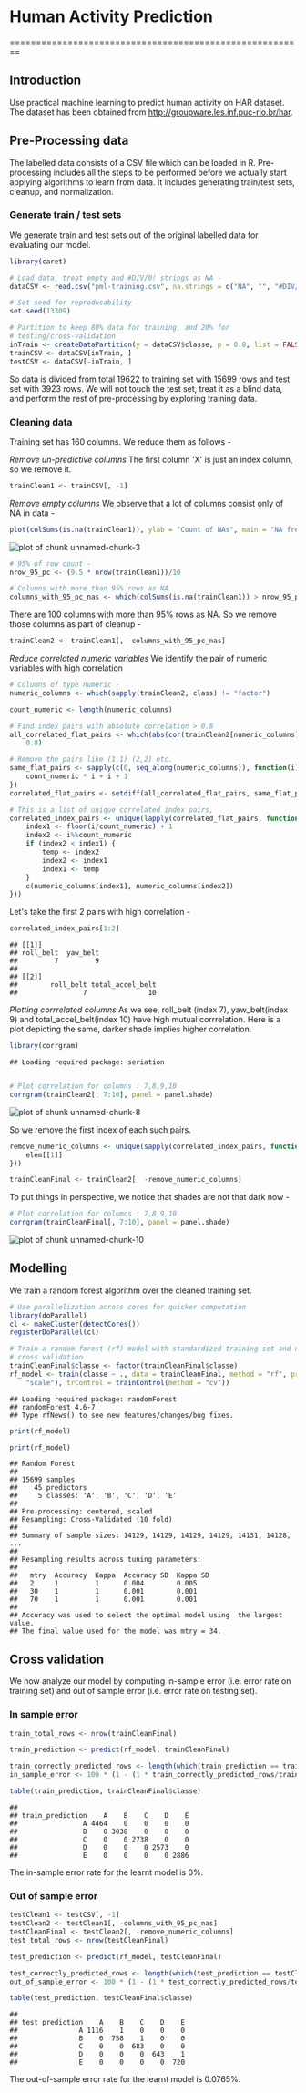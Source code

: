 # Human Activity Prediction
========================================================

## Introduction

Use practical machine learning to predict human activity on HAR dataset. The dataset has been obtained from http://groupware.les.inf.puc-rio.br/har. 


## Pre-Processing data
The labelled data consists of a CSV file which can be loaded in R. Pre-processing includes all the steps to be performed before we actually start applying algorithms to learn from data. It includes generating train/test sets, cleanup, and normalization.

### Generate train / test sets
We generate train and test sets out of the original labelled data for evaluating our model.


```r
library(caret)

# Load data, treat empty and #DIV/0! strings as NA -
dataCSV <- read.csv("pml-training.csv", na.strings = c("NA", "", "#DIV/0!"))

# Set seed for reproducability
set.seed(13309)

# Partition to keep 80% data for training, and 20% for
# testing/cross-validation
inTrain <- createDataPartition(y = dataCSV$classe, p = 0.8, list = FALSE)
trainCSV <- dataCSV[inTrain, ]
testCSV <- dataCSV[-inTrain, ]
```


So data is divided from total 19622 to training set with 15699 rows and test set with 3923 rows. We will not touch the test set, treat it as a blind data, and perform the rest of pre-processing by exploring training data. 

### Cleaning data
Training set has 160 columns. We reduce them as follows -

*Remove un-predictive columns*
The first column 'X' is just an index column, so we remove it.


```r
trainClean1 <- trainCSV[, -1]
```


*Remove empty columns*
We observe that a lot of columns consist only of NA in data -


```r
plot(colSums(is.na(trainClean1)), ylab = "Count of NAs", main = "NA frequency per column in training data")
```

![plot of chunk unnamed-chunk-3](figure/unnamed-chunk-3.png) 



```r
# 95% of row count -
nrow_95_pc <- (9.5 * nrow(trainClean1))/10

# Columns with more than 95% rows as NA
columns_with_95_pc_nas <- which(colSums(is.na(trainClean1)) > nrow_95_pc)
```


There are 100 columns with more than 95% rows as NA. So we remove those columns as part of cleanup -


```r
trainClean2 <- trainClean1[, -columns_with_95_pc_nas]
```


*Reduce correlated numeric variables*
We identify the pair of numeric variables with high correlation


```r
# Columns of type numeric -
numeric_columns <- which(sapply(trainClean2, class) != "factor")

count_numeric <- length(numeric_columns)

# Find index pairs with absolute correlation > 0.8
all_correlated_flat_pairs <- which(abs(cor(trainClean2[numeric_columns], trainClean2[numeric_columns])) > 
    0.8)

# Remove the pairs like (1,1) (2,2) etc.
same_flat_pairs <- sapply(c(0, seq_along(numeric_columns)), function(i) {
    count_numeric * i + i + 1
})
correlated_flat_pairs <- setdiff(all_correlated_flat_pairs, same_flat_pairs)

# This is a list of unique correlated index pairs,
correlated_index_pairs <- unique(lapply(correlated_flat_pairs, function(i) {
    index1 <- floor(i/count_numeric) + 1
    index2 <- i%%count_numeric
    if (index2 < index1) {
        temp <- index2
        index2 <- index1
        index1 <- temp
    }
    c(numeric_columns[index1], numeric_columns[index2])
}))
```


Let's take the first 2 pairs with high correlation -

```r
correlated_index_pairs[1:2]
```

```
## [[1]]
## roll_belt  yaw_belt 
##         7         9 
## 
## [[2]]
##        roll_belt total_accel_belt 
##                7               10
```


*Plotting corrrelated columns*
As we see, roll_belt (index 7), yaw_belt(index 9) and total_accel_belt(index 10) have high mutual corrrelation. Here is a plot depicting the same, darker shade implies higher correlation.


```r
library(corrgram)
```

```
## Loading required package: seriation
```

```r

# Plot correlation for columns : 7,8,9,10
corrgram(trainClean2[, 7:10], panel = panel.shade)
```

![plot of chunk unnamed-chunk-8](figure/unnamed-chunk-8.png) 


So we remove the first index of each such pairs.

```r
remove_numeric_columns <- unique(sapply(correlated_index_pairs, function(elem) {
    elem[[1]]
}))

trainCleanFinal <- trainClean2[, -remove_numeric_columns]
```


To put things in perspective, we notice that shades are not that dark now -


```r
# Plot correlation for columns : 7,8,9,10
corrgram(trainCleanFinal[, 7:10], panel = panel.shade)
```

![plot of chunk unnamed-chunk-10](figure/unnamed-chunk-10.png) 



## Modelling
We train a random forest algorithm over the cleaned training set.


```r
# Use parallelization across cores for quicker computation
library(doParallel)
cl <- makeCluster(detectCores())
registerDoParallel(cl)

# Train a random forest (rf) model with standardized training set and using
# cross validation
trainCleanFinal$classe <- factor(trainCleanFinal$classe)
rf_model <- train(classe ~ ., data = trainCleanFinal, method = "rf", preProcess = c("center", 
    "scale"), trControl = trainControl(method = "cv"))
```

```
## Loading required package: randomForest
## randomForest 4.6-7
## Type rfNews() to see new features/changes/bug fixes.
```

```r
print(rf_model)
```



```r
print(rf_model)
```

```
## Random Forest 
## 
## 15699 samples
##    45 predictors
##     5 classes: 'A', 'B', 'C', 'D', 'E' 
## 
## Pre-processing: centered, scaled 
## Resampling: Cross-Validated (10 fold) 
## 
## Summary of sample sizes: 14129, 14129, 14129, 14129, 14131, 14128, ... 
## 
## Resampling results across tuning parameters:
## 
##   mtry  Accuracy  Kappa  Accuracy SD  Kappa SD
##   2     1         1      0.004        0.005   
##   30    1         1      0.001        0.001   
##   70    1         1      0.001        0.001   
## 
## Accuracy was used to select the optimal model using  the largest value.
## The final value used for the model was mtry = 34.
```


## Cross validation
We now analyze our model by computing in-sample error (i.e. error rate on training set) and out of sample error (i.e. error rate on testing set).

### In sample error

```r
train_total_rows <- nrow(trainCleanFinal)

train_prediction <- predict(rf_model, trainCleanFinal)

train_correctly_predicted_rows <- length(which(train_prediction == trainCleanFinal$classe))
in_sample_error <- 100 * (1 - (1 * train_correctly_predicted_rows/train_total_rows))
```



```r
table(train_prediction, trainCleanFinal$classe)
```

```
##                 
## train_prediction    A    B    C    D    E
##                A 4464    0    0    0    0
##                B    0 3038    0    0    0
##                C    0    0 2738    0    0
##                D    0    0    0 2573    0
##                E    0    0    0    0 2886
```

The in-sample error rate for the learnt model is 0%.

### Out of sample error

```r
testClean1 <- testCSV[, -1]
testClean2 <- testClean1[, -columns_with_95_pc_nas]
testCleanFinal <- testClean2[, -remove_numeric_columns]
test_total_rows <- nrow(testCleanFinal)

test_prediction <- predict(rf_model, testCleanFinal)

test_correctly_predicted_rows <- length(which(test_prediction == testCleanFinal$classe))
out_of_sample_error <- 100 * (1 - (1 * test_correctly_predicted_rows/test_total_rows))
```



```r
table(test_prediction, testCleanFinal$classe)
```

```
##                
## test_prediction    A    B    C    D    E
##               A 1116    1    0    0    0
##               B    0  758    1    0    0
##               C    0    0  683    0    0
##               D    0    0    0  643    1
##               E    0    0    0    0  720
```

The out-of-sample error rate for the learnt model is 0.0765%.
